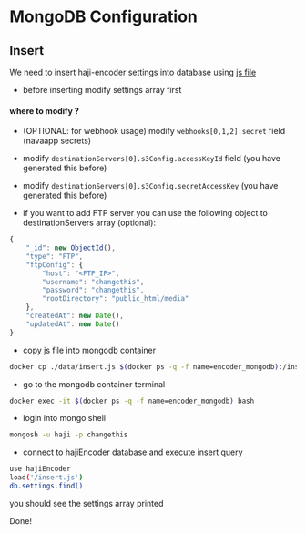 # MongoDB Configuration

## Insert

We need to insert haji-encoder settings into database using [js file](./data/insert.js)

- before inserting modify settings array first

#### where to modify ?

- (OPTIONAL: for webhook usage) modify `webhooks[0,1,2].secret` field (navaapp secrets) 
- modify `destinationServers[0].s3Config.accessKeyId` field (you have generated this before)
- modify `destinationServers[0].s3Config.secretAccessKey` (you have generated this before)

- if you want to add FTP server you can use the following object to destinationServers array (optional):

```js
{
    "_id": new ObjectId(),
    "type": "FTP",
    "ftpConfig": {
        "host": "<FTP_IP>",
        "username": "changethis",
        "password": "changethis",
        "rootDirectory": "public_html/media"
    },
    "createdAt": new Date(),
    "updatedAt": new Date()
}
```

- copy js file into mongodb container

```bash
docker cp ./data/insert.js $(docker ps -q -f name=encoder_mongodb):/insert.js
```

- go to the mongodb container terminal

```bash
docker exec -it $(docker ps -q -f name=encoder_mongodb) bash
```

- login into mongo shell

```bash
mongosh -u haji -p changethis 
```

- connect to hajiEncoder database and execute insert query

```bash
use hajiEncoder
load('/insert.js')
db.settings.find()
```

you should see the settings array printed

Done!
